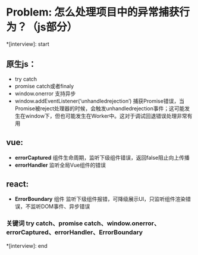 # Problem: 怎么处理项目中的异常捕获行为？（js部分）

*[interview]: start

## 原生js：
- try catch
- promise catch或者finaly
- window.onerror 支持异步
- window.addEventListener(‘unhandledrejection’)
捕获Promise错误，当Promise被reject处理器的时候，会触发unhandledrejection事件；这可能发生在window下，但也可能发生在Worker中。这对于调试回退错误处理非常有用

## vue:
- **errorCaptured** 组件生命周期，监听下级组件错误，返回false阻止向上传播
- **errorHandler** 监听全局Vue组件的错误

## react: 
- **ErrorBoundary** 组件 监听下级组件报错，可降级展示UI，只监听组件渲染错误，不监听DOM事件、异步错误

### 关键词 try catch、promise catch、window.onerror、errorCaptured、errorHandler、ErrorBoundary

*[interview]: end
